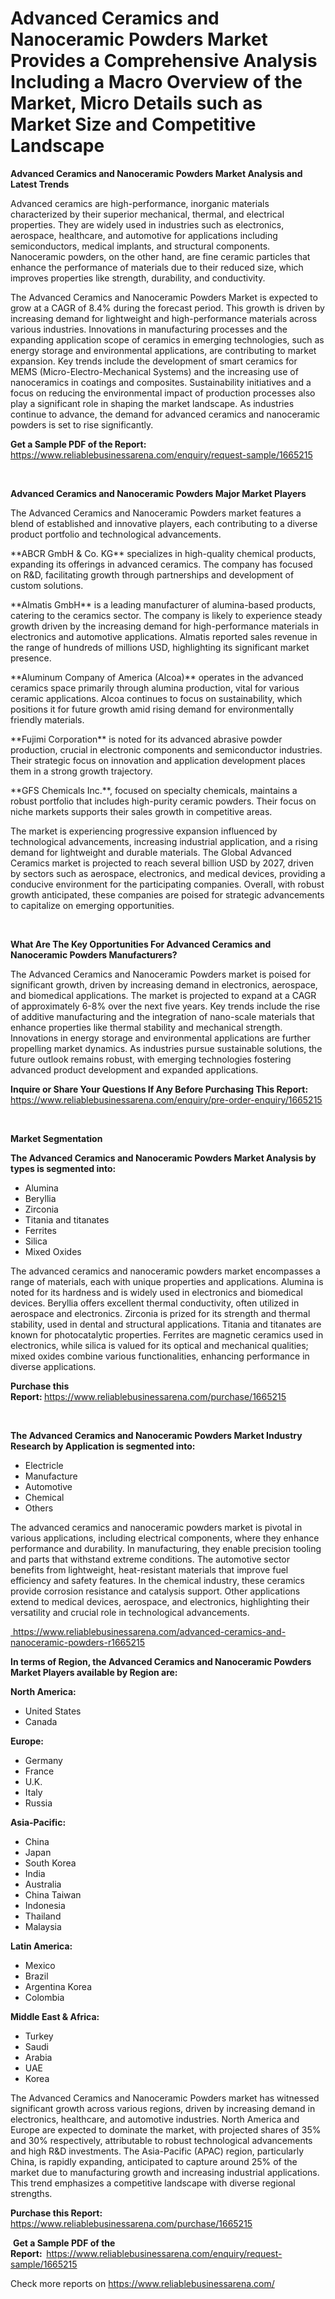 <p><h1>Advanced Ceramics and Nanoceramic Powders Market Provides a Comprehensive Analysis Including a Macro Overview of the Market, Micro Details such as Market Size and Competitive Landscape</h1></p><p><strong>Advanced Ceramics and Nanoceramic Powders Market Analysis and Latest Trends</strong></p>
<p><p>Advanced ceramics are high-performance, inorganic materials characterized by their superior mechanical, thermal, and electrical properties. They are widely used in industries such as electronics, aerospace, healthcare, and automotive for applications including semiconductors, medical implants, and structural components. Nanoceramic powders, on the other hand, are fine ceramic particles that enhance the performance of materials due to their reduced size, which improves properties like strength, durability, and conductivity.</p><p>The Advanced Ceramics and Nanoceramic Powders Market is expected to grow at a CAGR of 8.4% during the forecast period. This growth is driven by increasing demand for lightweight and high-performance materials across various industries. Innovations in manufacturing processes and the expanding application scope of ceramics in emerging technologies, such as energy storage and environmental applications, are contributing to market expansion. Key trends include the development of smart ceramics for MEMS (Micro-Electro-Mechanical Systems) and the increasing use of nanoceramics in coatings and composites. Sustainability initiatives and a focus on reducing the environmental impact of production processes also play a significant role in shaping the market landscape. As industries continue to advance, the demand for advanced ceramics and nanoceramic powders is set to rise significantly.</p></p>
<p><strong>Get a Sample PDF of the Report:&nbsp;</strong> <a href="https://www.reliablebusinessarena.com/enquiry/request-sample/1665215?utm_campaign=2004&utm_medium=2&utm_source=Github&utm_content=ia&utm_term=08032025&utm_id=advanced-ceramics-and-nanoceramic-powders">https://www.reliablebusinessarena.com/enquiry/request-sample/1665215</a></p>
<p>&nbsp;</p>
<p><strong>Advanced Ceramics and Nanoceramic Powders Major Market Players</strong></p>
<p><p>The Advanced Ceramics and Nanoceramic Powders market features a blend of established and innovative players, each contributing to a diverse product portfolio and technological advancements. </p><p>**ABCR GmbH & Co. KG** specializes in high-quality chemical products, expanding its offerings in advanced ceramics. The company has focused on R&D, facilitating growth through partnerships and development of custom solutions.</p><p>**Almatis GmbH** is a leading manufacturer of alumina-based products, catering to the ceramics sector. The company is likely to experience steady growth driven by the increasing demand for high-performance materials in electronics and automotive applications. Almatis reported sales revenue in the range of hundreds of millions USD, highlighting its significant market presence.</p><p>**Aluminum Company of America (Alcoa)** operates in the advanced ceramics space primarily through alumina production, vital for various ceramic applications. Alcoa continues to focus on sustainability, which positions it for future growth amid rising demand for environmentally friendly materials.</p><p>**Fujimi Corporation** is noted for its advanced abrasive powder production, crucial in electronic components and semiconductor industries. Their strategic focus on innovation and application development places them in a strong growth trajectory.</p><p>**GFS Chemicals Inc.**, focused on specialty chemicals, maintains a robust portfolio that includes high-purity ceramic powders. Their focus on niche markets supports their sales growth in competitive areas.</p><p>The market is experiencing progressive expansion influenced by technological advancements, increasing industrial application, and a rising demand for lightweight and durable materials. The Global Advanced Ceramics market is projected to reach several billion USD by 2027, driven by sectors such as aerospace, electronics, and medical devices, providing a conducive environment for the participating companies. Overall, with robust growth anticipated, these companies are poised for strategic advancements to capitalize on emerging opportunities.</p></p>
<p>&nbsp;</p>
<p><strong>What Are The Key Opportunities For Advanced Ceramics and Nanoceramic Powders Manufacturers?</strong></p>
<p><p>The Advanced Ceramics and Nanoceramic Powders market is poised for significant growth, driven by increasing demand in electronics, aerospace, and biomedical applications. The market is projected to expand at a CAGR of approximately 6-8% over the next five years. Key trends include the rise of additive manufacturing and the integration of nano-scale materials that enhance properties like thermal stability and mechanical strength. Innovations in energy storage and environmental applications are further propelling market dynamics. As industries pursue sustainable solutions, the future outlook remains robust, with emerging technologies fostering advanced product development and expanded applications.</p></p>
<p><strong>Inquire or Share Your Questions If Any Before Purchasing This Report:</strong> <a href="https://www.reliablebusinessarena.com/enquiry/pre-order-enquiry/1665215?utm_campaign=2004&utm_medium=2&utm_source=Github&utm_content=ia&utm_term=08032025&utm_id=advanced-ceramics-and-nanoceramic-powders">https://www.reliablebusinessarena.com/enquiry/pre-order-enquiry/1665215</a></p>
<p>&nbsp;</p>
<p><strong>Market Segmentation</strong></p>
<p><strong>The Advanced Ceramics and Nanoceramic Powders Market Analysis by types is segmented into:</strong></p>
<p><ul><li>Alumina</li><li>Beryllia</li><li>Zirconia</li><li>Titania and titanates</li><li>Ferrites</li><li>Silica</li><li>Mixed Oxides</li></ul></p>
<p><p>The advanced ceramics and nanoceramic powders market encompasses a range of materials, each with unique properties and applications. Alumina is noted for its hardness and is widely used in electronics and biomedical devices. Beryllia offers excellent thermal conductivity, often utilized in aerospace and electronics. Zirconia is prized for its strength and thermal stability, used in dental and structural applications. Titania and titanates are known for photocatalytic properties. Ferrites are magnetic ceramics used in electronics, while silica is valued for its optical and mechanical qualities; mixed oxides combine various functionalities, enhancing performance in diverse applications.</p></p>
<p><strong>Purchase this Report:&nbsp;</strong><a href="https://www.reliablebusinessarena.com/purchase/1665215?utm_campaign=2004&utm_medium=2&utm_source=Github&utm_content=ia&utm_term=08032025&utm_id=advanced-ceramics-and-nanoceramic-powders">https://www.reliablebusinessarena.com/purchase/1665215</a></p>
<p>&nbsp;</p>
<p><strong>The Advanced Ceramics and Nanoceramic Powders Market Industry Research by Application is segmented into:</strong></p>
<p><ul><li>Electricle</li><li>Manufacture</li><li>Automotive</li><li>Chemical</li><li>Others</li></ul></p>
<p><p>The advanced ceramics and nanoceramic powders market is pivotal in various applications, including electrical components, where they enhance performance and durability. In manufacturing, they enable precision tooling and parts that withstand extreme conditions. The automotive sector benefits from lightweight, heat-resistant materials that improve fuel efficiency and safety features. In the chemical industry, these ceramics provide corrosion resistance and catalysis support. Other applications extend to medical devices, aerospace, and electronics, highlighting their versatility and crucial role in technological advancements.</p></p>
<p><a href="https://www.reliablebusinessarena.com/advanced-ceramics-and-nanoceramic-powders-r1665215?utm_campaign=2004&utm_medium=2&utm_source=Github&utm_content=ia&utm_term=08032025&utm_id=advanced-ceramics-and-nanoceramic-powders">&nbsp;https://www.reliablebusinessarena.com/advanced-ceramics-and-nanoceramic-powders-r1665215</a></p>
<p><strong>In terms of Region, the Advanced Ceramics and Nanoceramic Powders Market Players available by Region are:</strong></p>
<p>
    <p> <strong> North America: </strong>
        <ul>
            <li>United States</li>
            <li>Canada</li>
        </ul>
        </p> 
    <p> <strong> Europe: </strong>
        <ul>
            <li>Germany</li>
            <li>France</li>
            <li>U.K.</li>
            <li>Italy</li>
            <li>Russia</li>
        </ul>
        </p> 
    <p> <strong> Asia-Pacific: </strong>
        <ul>
            <li>China</li>
            <li>Japan</li>
            <li>South Korea</li>
            <li>India</li>
            <li>Australia</li>
            <li>China Taiwan</li>
            <li>Indonesia</li>
            <li>Thailand</li>
            <li>Malaysia</li>
        </ul>
        </p> 
    <p> <strong> Latin America: </strong>
        <ul>
            <li>Mexico</li>
            <li>Brazil</li>
            <li>Argentina Korea</li>
            <li>Colombia</li>
        </ul>
        </p> 
    <p> <strong> Middle East & Africa: </strong>
        <ul>
            <li>Turkey</li>
            <li>Saudi</li>
            <li>Arabia</li>
            <li>UAE</li>
            <li>Korea</li>
        </ul>
    </p>
    </p>
<p><p>The Advanced Ceramics and Nanoceramic Powders market has witnessed significant growth across various regions, driven by increasing demand in electronics, healthcare, and automotive industries. North America and Europe are expected to dominate the market, with projected shares of 35% and 30% respectively, attributable to robust technological advancements and high R&D investments. The Asia-Pacific (APAC) region, particularly China, is rapidly expanding, anticipated to capture around 25% of the market due to manufacturing growth and increasing industrial applications. This trend emphasizes a competitive landscape with diverse regional strengths.</p></p>
<p><strong>Purchase this Report: </strong><a href="https://www.reliablebusinessarena.com/purchase/1665215?utm_campaign=2004&utm_medium=2&utm_source=Github&utm_content=ia&utm_term=08032025&utm_id=advanced-ceramics-and-nanoceramic-powders">https://www.reliablebusinessarena.com/purchase/1665215</a></p>
<p>&nbsp;<strong>Get a Sample PDF of the Report:&nbsp;&nbsp;</strong><a href="https://www.reliablebusinessarena.com/enquiry/request-sample/1665215?utm_campaign=2004&utm_medium=2&utm_source=Github&utm_content=ia&utm_term=08032025&utm_id=advanced-ceramics-and-nanoceramic-powders">https://www.reliablebusinessarena.com/enquiry/request-sample/1665215</a></p>
<p><strong></strong></p>
<p>Check more reports on <a href="https://www.reliablebusinessarena.com/?utm_campaign=2004&utm_medium=2&utm_source=Github&utm_content=ia&utm_term=08032025&utm_id=advanced-ceramics-and-nanoceramic-powders">https://www.reliablebusinessarena.com/</a></p>
